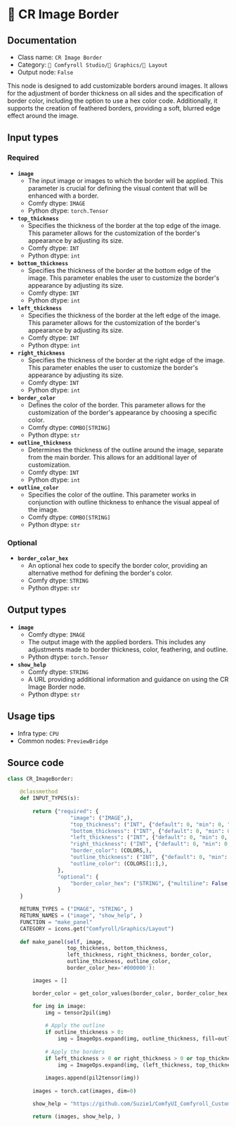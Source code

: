# 🌁 CR Image Border
## Documentation
- Class name: `CR Image Border`
- Category: `🧩 Comfyroll Studio/👾 Graphics/🌁 Layout`
- Output node: `False`

This node is designed to add customizable borders around images. It allows for the adjustment of border thickness on all sides and the specification of border color, including the option to use a hex color code. Additionally, it supports the creation of feathered borders, providing a soft, blurred edge effect around the image.
## Input types
### Required
- **`image`**
    - The input image or images to which the border will be applied. This parameter is crucial for defining the visual content that will be enhanced with a border.
    - Comfy dtype: `IMAGE`
    - Python dtype: `torch.Tensor`
- **`top_thickness`**
    - Specifies the thickness of the border at the top edge of the image. This parameter allows for the customization of the border's appearance by adjusting its size.
    - Comfy dtype: `INT`
    - Python dtype: `int`
- **`bottom_thickness`**
    - Specifies the thickness of the border at the bottom edge of the image. This parameter enables the user to customize the border's appearance by adjusting its size.
    - Comfy dtype: `INT`
    - Python dtype: `int`
- **`left_thickness`**
    - Specifies the thickness of the border at the left edge of the image. This parameter allows for the customization of the border's appearance by adjusting its size.
    - Comfy dtype: `INT`
    - Python dtype: `int`
- **`right_thickness`**
    - Specifies the thickness of the border at the right edge of the image. This parameter enables the user to customize the border's appearance by adjusting its size.
    - Comfy dtype: `INT`
    - Python dtype: `int`
- **`border_color`**
    - Defines the color of the border. This parameter allows for the customization of the border's appearance by choosing a specific color.
    - Comfy dtype: `COMBO[STRING]`
    - Python dtype: `str`
- **`outline_thickness`**
    - Determines the thickness of the outline around the image, separate from the main border. This allows for an additional layer of customization.
    - Comfy dtype: `INT`
    - Python dtype: `int`
- **`outline_color`**
    - Specifies the color of the outline. This parameter works in conjunction with outline thickness to enhance the visual appeal of the image.
    - Comfy dtype: `COMBO[STRING]`
    - Python dtype: `str`
### Optional
- **`border_color_hex`**
    - An optional hex code to specify the border color, providing an alternative method for defining the border's color.
    - Comfy dtype: `STRING`
    - Python dtype: `str`
## Output types
- **`image`**
    - Comfy dtype: `IMAGE`
    - The output image with the applied borders. This includes any adjustments made to border thickness, color, feathering, and outline.
    - Python dtype: `torch.Tensor`
- **`show_help`**
    - Comfy dtype: `STRING`
    - A URL providing additional information and guidance on using the CR Image Border node.
    - Python dtype: `str`
## Usage tips
- Infra type: `CPU`
- Common nodes: `PreviewBridge`


## Source code
```python
class CR_ImageBorder:

    @classmethod
    def INPUT_TYPES(s):
                    
        return {"required": {
                    "image": ("IMAGE",),
                    "top_thickness": ("INT", {"default": 0, "min": 0, "max": 4096}),
                    "bottom_thickness": ("INT", {"default": 0, "min": 0, "max": 4096}),
                    "left_thickness": ("INT", {"default": 0, "min": 0, "max": 4096}),
                    "right_thickness": ("INT", {"default": 0, "min": 0, "max": 4096}),
                    "border_color": (COLORS,),
                    "outline_thickness": ("INT", {"default": 0, "min": 0, "max": 1024}),
                    "outline_color": (COLORS[1:],),
                },
                "optional": {
                    "border_color_hex": ("STRING", {"multiline": False, "default": "#000000"})                
                }
    }

    RETURN_TYPES = ("IMAGE", "STRING", )
    RETURN_NAMES = ("image", "show_help", )
    FUNCTION = "make_panel"
    CATEGORY = icons.get("Comfyroll/Graphics/Layout")
    
    def make_panel(self, image,
                   top_thickness, bottom_thickness,
                   left_thickness, right_thickness, border_color,
                   outline_thickness, outline_color, 
                   border_color_hex='#000000'):

        images = []

        border_color = get_color_values(border_color, border_color_hex, color_mapping)

        for img in image:
            img = tensor2pil(img)
            
            # Apply the outline
            if outline_thickness > 0:
                img = ImageOps.expand(img, outline_thickness, fill=outline_color)
            
            # Apply the borders
            if left_thickness > 0 or right_thickness > 0 or top_thickness > 0 or bottom_thickness > 0:
                img = ImageOps.expand(img, (left_thickness, top_thickness, right_thickness, bottom_thickness), fill=border_color)
                
            images.append(pil2tensor(img))
        
        images = torch.cat(images, dim=0)                

        show_help = "https://github.com/Suzie1/ComfyUI_Comfyroll_CustomNodes/wiki/Layout-Nodes#cr-image-border"

        return (images, show_help, )

```
